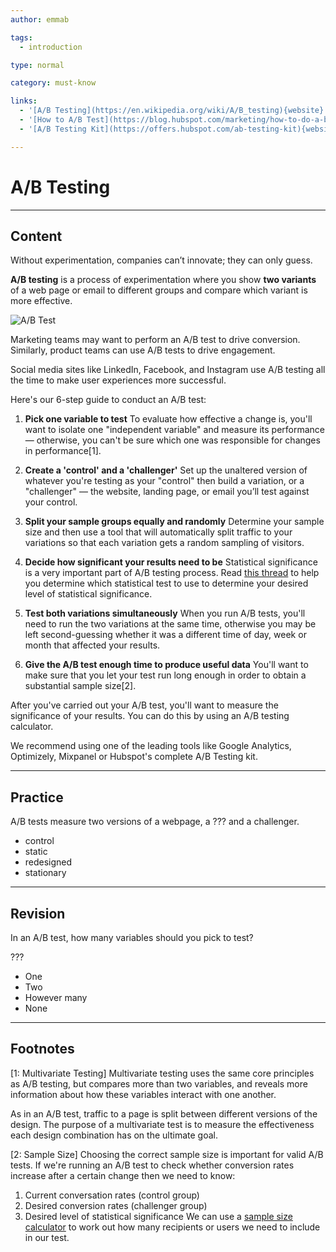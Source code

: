 ```yaml
---
author: emmab

tags:
  - introduction

type: normal

category: must-know

links:
  - '[A/B Testing](https://en.wikipedia.org/wiki/A/B_testing){website}'
  - '[How to A/B Test](https://blog.hubspot.com/marketing/how-to-do-a-b-testing){website}'
  - '[A/B Testing Kit](https://offers.hubspot.com/ab-testing-kit){website}'

---
```

# A/B Testing

---
## Content

Without experimentation, companies can’t innovate; they can only guess.

**A/B testing** is a process of experimentation where you show **two variants** of a web page or email to different groups and compare which variant is more effective.

![A/B Test](https://img.enkipro.com/e352af24937ca290c1edb7bb0c7a2260.png)

Marketing teams may want to perform an A/B test to drive conversion. Similarly, product teams can use A/B tests to drive engagement.

Social media sites like LinkedIn, Facebook, and Instagram use A/B testing all the time to make user experiences more successful.

Here's our 6-step guide to conduct an A/B test:

1. **Pick one variable to test**
To evaluate how effective a change is, you'll want to isolate one "independent variable" and measure its performance — otherwise, you can't be sure which one was responsible for changes in performance[1].

2. **Create a 'control' and a 'challenger'**
Set up the unaltered version of whatever you're testing as your "control" then build a variation, or a "challenger" — the website, landing page, or email you’ll test against your control.

3. **Split your sample groups equally and randomly**
Determine your sample size and then use a tool that will automatically split traffic to your variations so that each variation gets a random sampling of visitors.

4. **Decide how significant your results need to be**
Statistical significance is a very important part of A/B testing process. Read [this thread](https://www.quora.com/What-are-the-proper-statistical-tests-to-use-for-A-B-testing) to help you determine which statistical test to use to determine your desired level of statistical significance.

5. **Test both variations simultaneously**
When you run A/B tests, you'll need to run the two variations at the same time, otherwise you may be left second-guessing whether it was a different time of day, week or month that affected your results.

6. **Give the A/B test enough time to produce useful data**
You'll want to make sure that you let your test run long enough in order to obtain a substantial sample size[2].

After you've carried out your A/B test, you'll want to measure the significance of your results. You can do this by using an A/B testing calculator.

We recommend using one of the leading tools like Google Analytics, Optimizely, Mixpanel or Hubspot's complete A/B Testing kit.

---
## Practice

A/B tests measure two versions of a webpage, a ??? and a challenger.

- control
- static
- redesigned
- stationary

---
## Revision

In an A/B test, how many variables should you pick to test?

???

- One
- Two
- However many
- None

---
## Footnotes
[1: Multivariate Testing]
Multivariate testing uses the same core principles as A/B testing, but compares more than two variables, and reveals more information about how these variables interact with one another. 

As in an A/B test, traffic to a page is split between different versions of the design. The purpose of a multivariate test is to measure the effectiveness each design combination has on the ultimate goal.

[2: Sample Size]
Choosing the correct sample size is important for valid A/B tests. If we're running an A/B test to check whether conversion rates increase after a certain change then we need to know:
1. Current conversation rates (control group)
2. Desired conversion rates (challenger group)
3. Desired level of statistical significance
We can use a [sample size calculator](https://www.optimizely.com/uk/sample-size-calculator/) to work out how many recipients or users we need to include in our test.